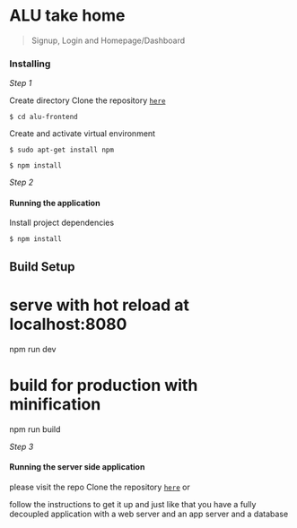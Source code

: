 # ALU take home

> Signup, Login and Homepage/Dashboard

### Installing

_Step 1_

Create directory
Clone the repository [`here`](https://https://github.org:lennymanyeki/alu-frontend.git)

`$ cd alu-frontend`

Create and activate virtual environment

`$ sudo apt-get install npm`

`$ npm install`

_Step 2_

#### Running the application

Install project dependencies

`$ npm install`


## Build Setup

# serve with hot reload at localhost:8080
npm run dev

# build for production with minification
npm run build


_Step 3_

#### Running the server side application

please visit the repo 
Clone the repository [`here`](https://https://bitbucket.org:lennymanyeki/alu-test.git) or

follow the instructions to get it up and just like that you have a fully decoupled application with a web server and an app server and a database